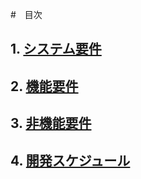 #　目次
## 1. [システム要件](要求定義_システム要件.md)

## 2. [機能要件](要求定義_機能要件.md)

## 3. [非機能要件](要求定義_非機能要件.md)

## 4. [開発スケジュール](要求定義_開発スケジュール.md)